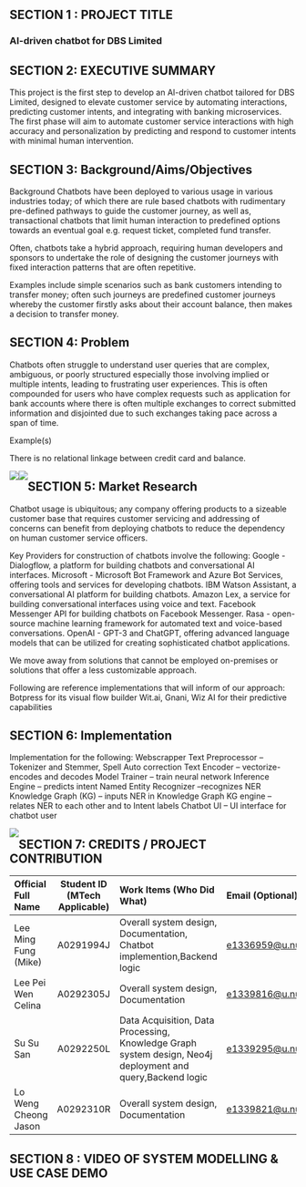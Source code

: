 ## SECTION 1 : PROJECT TITLE

### AI-driven chatbot for DBS Limited

## SECTION 2: EXECUTIVE SUMMARY
This project is the first step
to develop an AI-driven chatbot tailored for DBS Limited, designed to elevate customer service by automating interactions, predicting customer intents, and integrating with banking microservices. The first phase will aim to automate customer service interactions with high accuracy and personalization by predicting and respond to customer intents with minimal human intervention.

## SECTION 3: Background/Aims/Objectives
Background
Chatbots have been deployed to various usage in various industries today; of which there are rule based chatbots with rudimentary pre-defined pathways to guide the customer journey, as well as, transactional chatbots that limit human interaction to predefined options towards an eventual goal e.g. request ticket, completed fund transfer.

Often, chatbots take a hybrid approach, requiring human developers and sponsors to undertake the role of designing the customer journeys with fixed interaction patterns that are often repetitive. 

Examples include simple scenarios such as bank customers intending to transfer money; often such journeys are predefined customer journeys whereby the customer firstly asks about their account balance, then makes a decision to transfer money. 

## SECTION 4: Problem
Chatbots often struggle to understand user queries that are complex, ambiguous, or poorly structured especially those involving implied or multiple intents, leading to frustrating user experiences.
This is often compounded for users who have complex requests such as application for bank accounts where there is often multiple exchanges to correct submitted information and disjointed due to such exchanges taking pace across a span of time.

Example(s)

There is no relational linkage between credit card and balance.

<img src="./img/Screenshot1.png"
     style="float: left; margin-right: 0px;" />

<img src="./img/Screenshot2.png"
     style="float: left; margin-right: 0px;" />

## SECTION 5: Market Research
Chatbot usage is ubiquitous; any company offering products to a sizeable customer base that requires customer servicing and addressing of concerns can benefit from deploying chatbots to reduce the dependency on human customer service officers.

Key Providers for construction of chatbots involve the following:
Google - Dialogflow, a platform for building chatbots and conversational AI interfaces.
Microsoft - Microsoft Bot Framework and Azure Bot Services, offering tools and services for developing chatbots.
IBM Watson Assistant, a conversational AI platform for building chatbots.
Amazon Lex, a service for building conversational interfaces using voice and text.
Facebook Messenger API for building chatbots on Facebook Messenger.
Rasa - open-source machine learning framework for automated text and voice-based conversations.
OpenAI - GPT-3 and ChatGPT, offering advanced language models that can be utilized for creating sophisticated chatbot applications.

We move away from solutions that cannot be employed on-premises or solutions that offer a less customizable approach.

Following are reference implementations that will inform of our approach:
Botpress for its visual flow builder
Wit.ai, Gnani, Wiz AI for their predictive capabilities

## SECTION 6: Implementation
Implementation for the following:
 Webscrapper
 Text Preprocessor – Tokenizer and Stemmer, Spell Auto correction
 Text Encoder – vectorize-encodes and decodes
 Model Trainer – train neural network
 Inference Engine – predicts intent 
 Named Entity Recognizer –recognizes NER
 Knowledge Graph (KG) – inputs NER in Knowledge Graph
 KG engine – relates NER to each other and to Intent labels
 Chatbot UI – UI interface for chatbot user

<img src="./img/Screenshot3.png"
     style="float: left; margin-right: 0px;" />

## SECTION 7: CREDITS / PROJECT CONTRIBUTION
| Official Full Name  | Student ID (MTech Applicable)  | Work Items (Who Did What) | Email (Optional) |
| :------------ |:---------------:| :-----| :-----|
| Lee Ming Fung (Mike) | A0291994J | Overall system design, Documentation, Chatbot implemention,Backend logic | e1336959@u.nus.edu |
| Lee Pei Wen Celina | A0292305J | Overall system design, Documentation| e1339816@u.nus.edu |
| Su Su San | A0292250L | Data Acquisition, Data Processing, Knowledge Graph system design, Neo4j deployment and query,Backend logic | e1339295@u.nus.edu |
| Lo Weng Cheong Jason | A0292310R | Overall system design, Documentation | e1339821@u.nus.edu |

## SECTION 8 : VIDEO OF SYSTEM MODELLING & USE CASE DEMO
